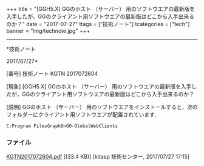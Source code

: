 ﻿+++
title = "[GGH5.X] GGのホスト （サーバー） 用のソフトウエアの最新版を入手したが，GGのクライアント用ソフトウエアの最新版はどこから入手出来るのか？"
date = "2017-07-27"
ttags = ["技術ノート"]
tcategories = ["tech"]
banner = "img/technote.jpg"
+++

-----------------------------------------------------------------------------------------------------------------------------

*技術ノート

2017/07/27*


[番号]
技術ノート KGTN 2017072604

[現象]
[GGH5.X] GGのホスト （サーバー）
用のソフトウエアの最新版を入手したが，GGのクライアント用ソフトウエアの最新版はどこから入手出来るのか？

[説明]
GGのホスト （サーバー）
用のソフトウエアをインストールすると，次のフォルダーにクライアント用ソフトウエアが配置されています．

    C:Program FilesGraphOnGO-GlobalWebClients


### ファイル

 
 


[KGTN2017072604.pdf](http://techreport.kitasp.net/attachments/download/3760/KGTN2017072604.pdf)
 [(33.4 KB)] [kitasp 技術センター, 2017/07/27
17:15]


 


 

